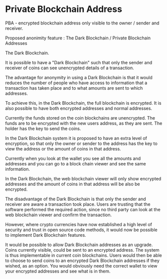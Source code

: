 Private Blockchain Address
==========================

PBA - encrypted blockchain address only visible to the owner / sender and receiver.

Proposed anonimity feature : The Dark Blockchain / Private Blockchain Addresses


The Dark Blockchain.

It is possible to have a "Dark Blockchain" such that only the sender and receiver of coins can see unencrypted details of a transaction.

The advantage for anonymity in using a Dark Blockchain is that it  would reduces the number of people who have access to information that a transaction has taken place and to what amounts are sent to which addresses.


To achieve this,  in the Dark Blockchain, the full blockchain is encrypted. It is also possible to have both encrypted addresses and normal addresses.
 

Currently the funds stored on the coin blockchains are unencrypted. The funds are to be encrypted with the new users address, as they are sent. The holder has the key to send the coins.

In the Dark Blockchain system it is proposed to have an extra level of encryption, so that only the owner or sender to the address has the key to view the address or the amount of coins in that address.

Currently when you look at the wallet you see all the amounts and addresses and you can go to a block chain viewer and see the same information.

In the Dark Blockchain, the web blockchain viewer will only show encrypted addresses and the amount of coins in that address will be also be encrypted.

The disadvantage of the Dark Blockchain is that only the sender and receiver are aware a transaction took place. Users are trusting that the software performed the required action, since no third party can look at the web blockchain viewer and confirm the transaction.

However, where crypto currencies have now established a high level of security and trust in open source code methods, it would now be possible to implement Dark Blockchain features.

It would be possible to allow Dark Blockchain addresses as an upgrade. Coins currently visible, could be sent to an encrypted address. The system is thus implementable in current coin blockchains. Users would then be able to choose to send coins to an encrypted Dark Blockchain addresses if they wished, as an option. You would obviously need the correct wallet to view your encrypted addresses and see what is in them.
